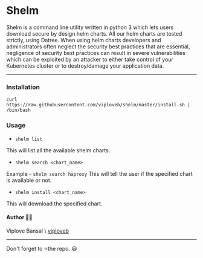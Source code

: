 # Shelm

Shelm is a command line utility written in python 3 which lets users download secure by design helm charts. All our helm charts are tested strictly, using Datree.
When using helm charts developers and administrators often neglect the security best practices that are essential, negligence of security best practices can result in severe vulnerabilities which can be exploited by an attacker to either take control of your Kubernetes cluster or to destroy/damage your application data.

---

### Installation
`curl https://raw.githubusercontent.com/viploveb/shelm/master/install.sh | /bin/bash`

 ### Usage 
 
 - `shelm list`
 
 This will list all the available shelm charts.
 
 - `shelm search <chart_name>`
 
 Example - `shelm search haproxy` This will tell the user if the specified chart is available or not.
 
 - `shelm install <chart_name>`

This will download the specified chart.

#### Author 👨‍💻
Viplove Bansal \\ [viploveb](https://github.com/viploveb)

---
Don't forget to ⭐the repo. 😃
